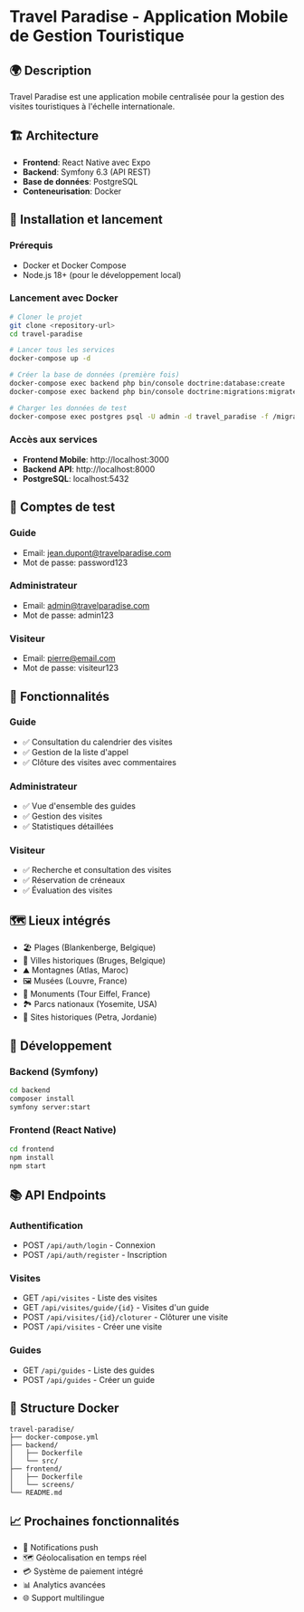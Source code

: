
# Travel Paradise - Application Mobile de Gestion Touristique

## 🌍 Description
Travel Paradise est une application mobile centralisée pour la gestion des visites touristiques à l'échelle internationale.

## 🏗️ Architecture
- **Frontend**: React Native avec Expo
- **Backend**: Symfony 6.3 (API REST)
- **Base de données**: PostgreSQL
- **Conteneurisation**: Docker

## 🚀 Installation et lancement

### Prérequis
- Docker et Docker Compose
- Node.js 18+ (pour le développement local)

### Lancement avec Docker
```bash
# Cloner le projet
git clone <repository-url>
cd travel-paradise

# Lancer tous les services
docker-compose up -d

# Créer la base de données (première fois)
docker-compose exec backend php bin/console doctrine:database:create
docker-compose exec backend php bin/console doctrine:migrations:migrate

# Charger les données de test
docker-compose exec postgres psql -U admin -d travel_paradise -f /migrations/001_initial_schema.sql
```

### Accès aux services
- **Frontend Mobile**: http://localhost:3000
- **Backend API**: http://localhost:8000
- **PostgreSQL**: localhost:5432

## 👤 Comptes de test

### Guide
- Email: jean.dupont@travelparadise.com
- Mot de passe: password123

### Administrateur  
- Email: admin@travelparadise.com
- Mot de passe: admin123

### Visiteur
- Email: pierre@email.com
- Mot de passe: visiteur123

## 📱 Fonctionnalités

### Guide
- ✅ Consultation du calendrier des visites
- ✅ Gestion de la liste d'appel
- ✅ Clôture des visites avec commentaires

### Administrateur
- ✅ Vue d'ensemble des guides
- ✅ Gestion des visites
- ✅ Statistiques détaillées

### Visiteur
- ✅ Recherche et consultation des visites
- ✅ Réservation de créneaux
- ✅ Évaluation des visites

## 🗺️ Lieux intégrés
- 🏖️ Plages (Blankenberge, Belgique)
- 🏰 Villes historiques (Bruges, Belgique)
- ⛰️ Montagnes (Atlas, Maroc)
- 🖼️ Musées (Louvre, France)
- 🌉 Monuments (Tour Eiffel, France)
- 🏞️ Parcs nationaux (Yosemite, USA)
- 🕌 Sites historiques (Petra, Jordanie)

## 🔧 Développement

### Backend (Symfony)
```bash
cd backend
composer install
symfony server:start
```

### Frontend (React Native)
```bash
cd frontend
npm install
npm start
```

## 📚 API Endpoints

### Authentification
- POST `/api/auth/login` - Connexion
- POST `/api/auth/register` - Inscription

### Visites
- GET `/api/visites` - Liste des visites
- GET `/api/visites/guide/{id}` - Visites d'un guide
- POST `/api/visites/{id}/cloturer` - Clôturer une visite
- POST `/api/visites` - Créer une visite

### Guides
- GET `/api/guides` - Liste des guides
- POST `/api/guides` - Créer un guide

## 🐳 Structure Docker
```
travel-paradise/
├── docker-compose.yml
├── backend/
│   ├── Dockerfile
│   └── src/
├── frontend/
│   ├── Dockerfile
│   └── screens/
└── README.md
```

## 📈 Prochaines fonctionnalités
- 🔔 Notifications push
- 🗺️ Géolocalisation en temps réel
- 💳 Système de paiement intégré
- 📊 Analytics avancées
- 🌐 Support multilingue
